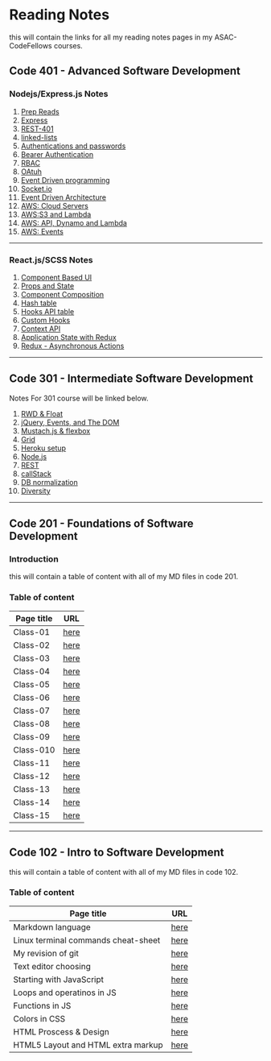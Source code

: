 # Reading Notes

this will contain the links for all my reading notes pages in my ASAC-CodeFellows courses.

## Code 401 - Advanced Software Development

### Nodejs/Express.js Notes

1. [Prep Reads](https://mohammad-qethama.github.io/reading-notes/prep401)
2. [Express](https://mohammad-qethama.github.io/reading-notes/401-class-02)
3. [REST-401](https://mohammad-qethama.github.io/reading-notes/401-class-03)
4. [linked-lists](https://mohammad-qethama.github.io/reading-notes/401-class-05)
5. [Authentications and passwords](https://mohammad-qethama.github.io/reading-notes/401-class-06)
6. [Bearer Authentication](https://mohammad-qethama.github.io/reading-notes/401-class-07)
7. [RBAC](https://mohammad-qethama.github.io/reading-notes/401-class-08)
8. [OAtuh](https://mohammad-qethama.github.io/reading-notes/401)
9. [Event Driven programming](https://mohammad-qethama.github.io/reading-notes/401-class-11)
10. [Socket.io](https://mohammad-qethama.github.io/reading-notes/401-class-12)
11. [Event Driven Architecture](https://mohammad-qethama.github.io/reading-notes/401-class-14)
12. [AWS: Cloud Servers](https://mohammad-qethama.github.io/reading-notes/401-class-15)
13. [AWS:S3 and Lambda](https://mohammad-qethama.github.io/reading-notes/401-class-16)
14. [AWS: API, Dynamo and Lambda](https://mohammad-qethama.github.io/reading-notes/401-class-17)
15. [AWS: Events](https://mohammad-qethama.github.io/reading-notes/401-class-18)

***

### React.js/SCSS Notes

1. [Component Based UI](https://mohammad-qethama.github.io/reading-notes/401-class-26)
2. [Props and State](https://mohammad-qethama.github.io/reading-notes/401-class-27)
3. [Component Composition](https://mohammad-qethama.github.io/reading-notes/401-class-28)
4. [Hash table](https://mohammad-qethama.github.io/reading-notes/401-class-30)
5. [Hooks API table](https://mohammad-qethama.github.io/reading-notes/401-class-31)
6. [Custom Hooks](https://mohammad-qethama.github.io/reading-notes/401-class-32)
7. [Context API](https://mohammad-qethama.github.io/reading-notes/401-class-33)
8. [Application State with Redux](https://mohammad-qethama.github.io/reading-notes/401-class-34)
9. [Redux - Asynchronous Actions](https://mohammad-qethama.github.io/reading-notes/401-class-35)



***

## Code 301 - Intermediate Software Development

Notes For 301 course  will be linked below.

1. [RWD & Float](https://mohammad-qethama.github.io/reading-notes/SMACSS)
2. [jQuery, Events, and The DOM](https://mohammad-qethama.github.io/reading-notes/JQ)
3. [Mustach.js & flexbox](https://mohammad-qethama.github.io/reading-notes/Flex)
4. [Grid](https://mohammad-qethama.github.io/reading-notes/grid)
5. [Heroku setup](https://mohammad-qethama.github.io/reading-notes/hero)
6. [Node.js](https://mohammad-qethama.github.io/reading-notes/node)
7. [REST](https://mohammad-qethama.github.io/reading-notes/rest)
8. [callStack](https://mohammad-qethama.github.io/reading-notes/call)
9. [DB normalization](https://mohammad-qethama.github.io/reading-notes/db)
10. [Diversity](https://mohammad-qethama.github.io/reading-notes/divr)

***

## Code 201 - Foundations of Software Development

### Introduction

this will contain a table of content with all of my MD files in code 201.

### **Table of content**

**Page title**  | **URL**
-------------|-------------
Class-01| [here](https://mohammad-qethama.github.io/reading-notes/class-01)
Class-02| [here](https://mohammad-qethama.github.io/reading-notes/class-02)
Class-03| [here](https://mohammad-qethama.github.io/reading-notes/class-03)
Class-04| [here](https://mohammad-qethama.github.io/reading-notes/class-04)
Class-05| [here](https://mohammad-qethama.github.io/reading-notes/class-05)
Class-06| [here](https://mohammad-qethama.github.io/reading-notes/class-06)
Class-07| [here](https://mohammad-qethama.github.io/reading-notes/class-07)
Class-08| [here](https://mohammad-qethama.github.io/reading-notes/class-08)
Class-09| [here](https://mohammad-qethama.github.io/reading-notes/class-09)
Class-010| [here](https://mohammad-qethama.github.io/reading-notes/class-10)
Class-11| [here](https://mohammad-qethama.github.io/reading-notes/class-11)
Class-12| [here](https://mohammad-qethama.github.io/reading-notes/class-12)
Class-13| [here](https://mohammad-qethama.github.io/reading-notes/class-13)
Class-14| [here](https://mohammad-qethama.github.io/reading-notes/class-14)
Class-15| [here](https://mohammad-qethama.github.io/reading-notes/class-15)

***

## Code 102 - Intro to Software Development

this will contain a table of content with all of my MD files in code 102.

### Table of content

**Page title**  | **URL**
-------------| -------------
Markdown language | [here](https://mohammad-qethama.github.io/reading-notes/markdown)|
Linux terminal commands cheat-sheet  | [here](https://mohammad-qethama.github.io/reading-notes/cheatsheet)
My revision of git | [here](https://mohammad-qethama.github.io/reading-notes/git)|
Text editor choosing|[here](https://mohammad-qethama.github.io/reading-notes/texteditor)|
Starting with JavaScript | [here](https://mohammad-qethama.github.io/reading-notes/JSPT1)
Loops and operatinos in JS | [here](https://mohammad-qethama.github.io/reading-notes/operationsandloops)
Functions in JS | [here](https://mohammad-qethama.github.io/reading-notes/Functions)
Colors in CSS | [here](https://mohammad-qethama.github.io/reading-notes/colorcss)
HTML Proscess & Design | [here](https://mohammad-qethama.github.io/reading-notes/chapter18)
HTML5 Layout and HTML extra markup |[here](https://mohammad-qethama.github.io/reading-notes/chapter816)
